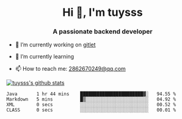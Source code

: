 <h1 align="center">Hi 👋, I'm tuysss</h1>
<h3 align="center">A passionate backend developer </h3>

- 🔭 I’m currently working on [gitlet](https://github.com/tuysss/cs61b-sp21)

- 🌱 I’m currently learning 
    
- 📫 How to reach me: 2862670249@qq.com

[![tuysss's github stats](https://github-readme-stats.vercel.app/api?username=tuysss)](https://github.com/tuysss/github-readme-stats)

<!--START_SECTION:waka-->

```text
Java       1 hr 44 mins    ███████████████████████▓░   94.55 %
Markdown   5 mins          █▒░░░░░░░░░░░░░░░░░░░░░░░   04.92 %
XML        0 secs          ░░░░░░░░░░░░░░░░░░░░░░░░░   00.52 %
CLASS      0 secs          ░░░░░░░░░░░░░░░░░░░░░░░░░   00.01 %
```

<!--END_SECTION:waka-->
